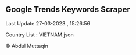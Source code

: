 

## Google Trends Keywords Scraper 
 
Last Update 27-03-2023 , 15:26:56

Country List :
VIETNAM.json



© Abdul Muttaqin 
